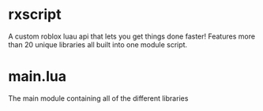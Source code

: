 # rxscript
A custom roblox luau api that lets you get things done faster! Features more than 20 unique libraries all built into one module script.

# main.lua
The main module containing all of the different libraries
